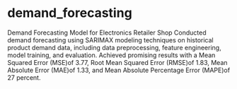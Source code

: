 # demand_forecasting
Demand Forecasting Model for Electronics Retailer Shop
Conducted demand forecasting using SARIMAX modeling techniques on historical product demand data, including data preprocessing,
feature engineering, model training, and evaluation.
Achieved promising results with a Mean Squared Error (MSE)of 3.77, Root Mean Squared Error (RMSE)of 1.83, Mean Absolute Error (MAE)of
1.33, and Mean Absolute Percentage Error (MAPE)of 27 percent.

